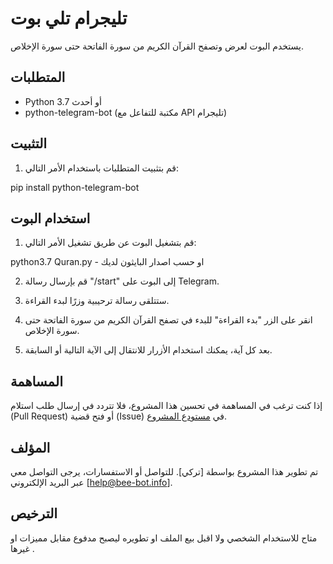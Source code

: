 # تليجرام تلي بوت

 يستخدم البوت لعرض وتصفح القرآن الكريم من سورة الفاتحة حتى سورة الإخلاص.

## المتطلبات

- Python 3.7 أو أحدث
- python-telegram-bot (مكتبة للتفاعل مع API تليجرام)

## التثبيت

1. قم بتثبيت المتطلبات باستخدام الأمر التالي:

pip install python-telegram-bot
## استخدام البوت

1. قم بتشغيل البوت عن طريق تشغيل الأمر التالي:

python3.7 Quran.py - او حسب اصدار البايثون لديك

2. قم بإرسال رسالة "/start" إلى البوت على Telegram.

3. ستتلقى رسالة ترحيبية وزرًا لبدء القراءة.

4. انقر على الزر "بدء القراءة" للبدء في تصفح القرآن الكريم من سورة الفاتحة حتى سورة الإخلاص.

5. بعد كل آية، يمكنك استخدام الأزرار للانتقال إلى الآية التالية أو السابقة.

## المساهمة

إذا كنت ترغب في المساهمة في تحسين هذا المشروع، فلا تتردد في إرسال طلب استلام (Pull Request) أو فتح قضية (Issue) في [مستودع المشروع](https://github.com/your-username/telebot).

## المؤلف

تم تطوير هذا المشروع بواسطة [تركي]. للتواصل أو الاستفسارات، يرجى التواصل معي عبر البريد الإلكتروني [help@bee-bot.info].

## الترخيص

متاح للاستخدام الشخصي ولا اقبل بيع الملف او تطويره ليصبح مدفوع مقابل مميزات او غيرها .
